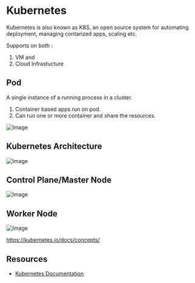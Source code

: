 # Kubernetes

Kubernetes is also known as K8S, an open source system for automating deployment, managing contarized apps, scaling etc.

Supports on both :

1. VM and 
2. Cloud Infrastucture

## Pod

A single instance of a running process in a cluster.

1. Container based apps run on pod.
2. Can run one or more container and share the resources.

![Image](https://github.com/user-attachments/assets/05248efc-ef65-43bf-bfef-03e4339d27e8)

## Kubernetes Architecture

![Image](https://github.com/user-attachments/assets/1f0de4bf-1fc2-4ff8-8e2b-abac6db3eecf)

## Control Plane/Master Node

![Image](https://github.com/user-attachments/assets/688848d8-a23f-4279-bbb4-27b0d3fc1dab)

## Worker Node

![Image](https://github.com/user-attachments/assets/9af35ded-44ce-472f-b9d1-70e54fde5948)

https://kubernetes.io/docs/concepts/

## Resources

- [Kubernetes Documentation](https://kubernetes.io/docs/concepts/)
